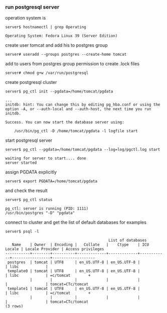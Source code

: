 ### run postgresql server

operation system is

`server$ hostnamectl | grep Operating`

```
Operating System: Fedora Linux 39 (Server Edition)

```

create user tomcat and add his to postgres group

`server# useradd --groups postgres --create-home tomcat`

add to users from postgres group permission to create .lock files

`server# chmod g+w /var/run/postgresql`


create postgresql cluster

`server$ pg_ctl init --pgdata=/home/tomcat/pgdata `

```
...
initdb: hint: You can change this by editing pg_hba.conf or using the option -A, or --auth-local and --auth-host, the next time you run initdb.

Success. You can now start the database server using:

    /usr/bin/pg_ctl -D /home/tomcat/pgdata -l logfile start
```

start postgresql server

`server$ pg_ctl --pgdata=/home/tomcat/pgdata --log=log/pgctl.log start`

```
waiting for server to start.... done
server started
```

assign PGDATA explicitly

`server$ export PGDATA=/home/tomcat/pgdata`

and check the result

`server$ pg_ctl status`

```
pg_ctl: server is running (PID: 1111)
/usr/bin/postgres "-D" "pgdata"
```

connect to cluster and get the list of default databases for examples

`server$ psql -l`

```
                                              List of databases
   Name    | Owner  | Encoding |   Collate   |    Ctype    | ICU Locale | Locale Provider | Access privileges 
-----------+--------+----------+-------------+-------------+------------+-----------------+-------------------
 postgres  | tomcat | UTF8     | en_US.UTF-8 | en_US.UTF-8 |            | libc            | 
 template0 | tomcat | UTF8     | en_US.UTF-8 | en_US.UTF-8 |            | libc            | =c/tomcat        +
           |        |          |             |             |            |                 | tomcat=CTc/tomcat
 template1 | tomcat | UTF8     | en_US.UTF-8 | en_US.UTF-8 |            | libc            | =c/tomcat        +
           |        |          |             |             |            |                 | tomcat=CTc/tomcat
(3 rows)
```


